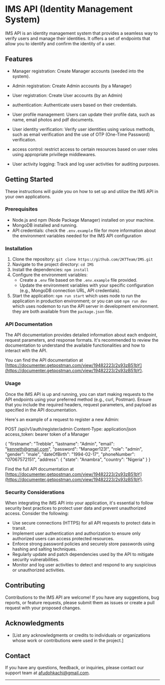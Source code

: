 # IMS API (Identity Management System)

IMS API is an identity management system that provides a seamless way to verify users and manage their identities. It offers a set of endpoints that allow you to identify and confirm the identity of a user.

## Features

- Manager registration: Create Manager accounts (seeded into the system).
- Admin registration: Create Admin accounts (by a Manager)
- User registration: Create User accounts (by an Admin)

- authentication: Authenticate users based on their credentials.
- User profile management: Users can update their profile data, such as name, email photos and pdf documents.
- User identity verification: Verify user identities using various methods, such as email verification and the use of OTP (One-Time Password) verification.
- access control: restrict access to certain resources based on user roles using appropriate privillege middlewares.
- User activity logging: Track and log user activities for auditing purposes.

## Getting Started

These instructions will guide you on how to set up and utilize the IMS API in your own applications. 

### Prerequisites

- Node.js and npm (Node Package Manager) installed on your machine.
- MongoDB installed and running.
- API credentials: check the `.env.example` file for more information about the environment variables needed for the IMS API configuration

### Installation

1. Clone the repository: `git clone https://github.com/2KTTeam/IMS.git`
2. Navigate to the project directory: `cd IMS`
3. Install the dependencies: `npm install`
4. Configure the environment variables:
   - Create a `.env` file based on the `.env.example` file provided.
   - Update the environment variables with your specific configuration (e.g., MongoDB connection URL, API credentials).
5. Start the application: `npm run start` which uses node to run the application in production environment; or you can use `npm run dev` which uses nodemon to run the API server in development environment. they are both available from the `package.json` file.

### API Documentation

The API documentation provides detailed information about each endpoint, request parameters, and response formats. It's recommended to review the documentation to understand the available functionalities and how to interact with the API.

You can find the API documentation at [https://documenter.getpostman.com/view/19482223/2s93zB51bY](https://documenter.getpostman.com/view/19482223/2s93zB51bY).

### Usage

Once the IMS API is up and running, you can start making requests to the API endpoints using your preferred method (e.g., curl, Postman). Ensure that you include the required headers, request parameters, and payload as specified in the API documentation.

Here's an example of a request to register a new Admin:

POST /api/v1/auth/register/admin
Content-Type: application/json
access_token: bearer token of a Manager

{
    "firstname": "Trebble",
    "lastname": "Admin",
    "email": "kenneth@gmail.com",
    "password": "Manager123!",
    "role": "admin",
    "gender": "male",
    "dateOfBirth": "1994-02-17",
    "phoneNumber": "07067572151",
    "address": {
        "state": "Anambra",
        "country": "Nigeria"
    }
}

Find the full API documentation at [https://documenter.getpostman.com/view/19482223/2s93zB51bY](https://documenter.getpostman.com/view/19482223/2s93zB51bY).


### Security Considerations

When integrating the IMS API into your application, it's essential to follow security best practices to protect user data and prevent unauthorized access. Consider the following:

- Use secure connections (HTTPS) for all API requests to protect data in transit.
- Implement user authentication and authorization to ensure only authorized users can access protected resources.
- Enforce strong password policies and securely store passwords using hashing and salting techniques.
- Regularly update and patch dependencies used by the API to mitigate security vulnerabilities.
- Monitor and log user activities to detect and respond to any suspicious or unauthorized activities.

## Contributing

Contributions to the IMS API are welcome! If you have any suggestions, bug reports, or feature requests, please submit them as issues or create a pull request with your proposed changes.

## Acknowledgments

- [List any acknowledgments or credits to individuals or organizations whose work or contributions were used in the project.]

## Contact

If you have any questions, feedback, or inquiries, please contact our support team at afudohkachi@gmail.com.

---